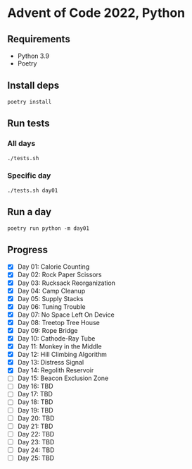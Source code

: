 # Advent of Code 2022, Python

## Requirements
- Python 3.9
- Poetry

## Install deps
```shell
poetry install
```

## Run tests
### All days
```shell
./tests.sh
```
### Specific day
```shell
./tests.sh day01
```

## Run a day
```shell
poetry run python -m day01
```

## Progress
- [X] Day 01: Calorie Counting
- [X] Day 02: Rock Paper Scissors
- [X] Day 03: Rucksack Reorganization
- [X] Day 04: Camp Cleanup
- [X] Day 05: Supply Stacks
- [X] Day 06: Tuning Trouble
- [X] Day 07: No Space Left On Device
- [X] Day 08: Treetop Tree House
- [X] Day 09: Rope Bridge
- [X] Day 10: Cathode-Ray Tube
- [X] Day 11: Monkey in the Middle
- [X] Day 12: Hill Climbing Algorithm
- [X] Day 13: Distress Signal
- [X] Day 14: Regolith Reservoir
- [ ] Day 15: Beacon Exclusion Zone
- [ ] Day 16: TBD
- [ ] Day 17: TBD
- [ ] Day 18: TBD
- [ ] Day 19: TBD
- [ ] Day 20: TBD
- [ ] Day 21: TBD
- [ ] Day 22: TBD
- [ ] Day 23: TBD
- [ ] Day 24: TBD
- [ ] Day 25: TBD
